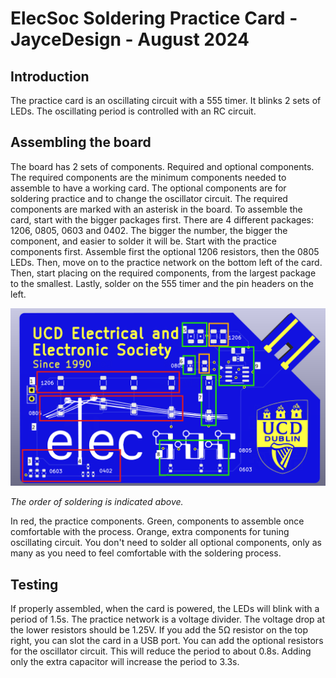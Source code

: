 # ElecSoc Soldering Practice Card - JayceDesign - August 2024



## Introduction
The practice card is an oscillating circuit with a 555 timer. It blinks 2 sets of LEDs. The oscillating period is controlled with an RC circuit.

## Assembling the board
The board has 2 sets of components. Required and optional components. The required components are the minimum components needed to assemble to have a working card. The optional components are for soldering practice and to change the oscillator circuit. The required components are marked with an asterisk in the board.
To assemble the card, start with the bigger packages first. There are 4 different packages: 1206, 0805, 0603 and 0402. The bigger the number, the bigger the component, and easier to solder it will be. Start with the practice components first. Assemble first the optional 1206 resistors, then the 0805 LEDs. Then, move on to the practice network on the bottom left of the card. Then, start placing on the required components, from the largest package to the smallest. Lastly, solder on the 555 timer and the pin headers on the left.

![alt text](https://github.com/JamesCarron/ElecSoc_MembershipCard/blob/main/Documents/Practice%20board%20marked.png?raw=true)


_The order of soldering is indicated above._

In red, the practice components. Green, components to assemble once comfortable with the process. Orange, extra components for tuning oscillating circuit. You don't need to solder all optional components, only as many as you need to feel comfortable with the soldering process.
## Testing
If properly assembled, when the card is powered, the LEDs will blink with a period of 1.5s. The practice network is a voltage divider. The voltage drop at the lower resistors should be 1.25V.
If you add the 5Ω resistor on the top right, you can slot the card in a USB port.
You can add the optional resistors for the oscillator circuit. This will reduce the period to about 0.8s. Adding only the extra capacitor will increase the period to 3.3s.
